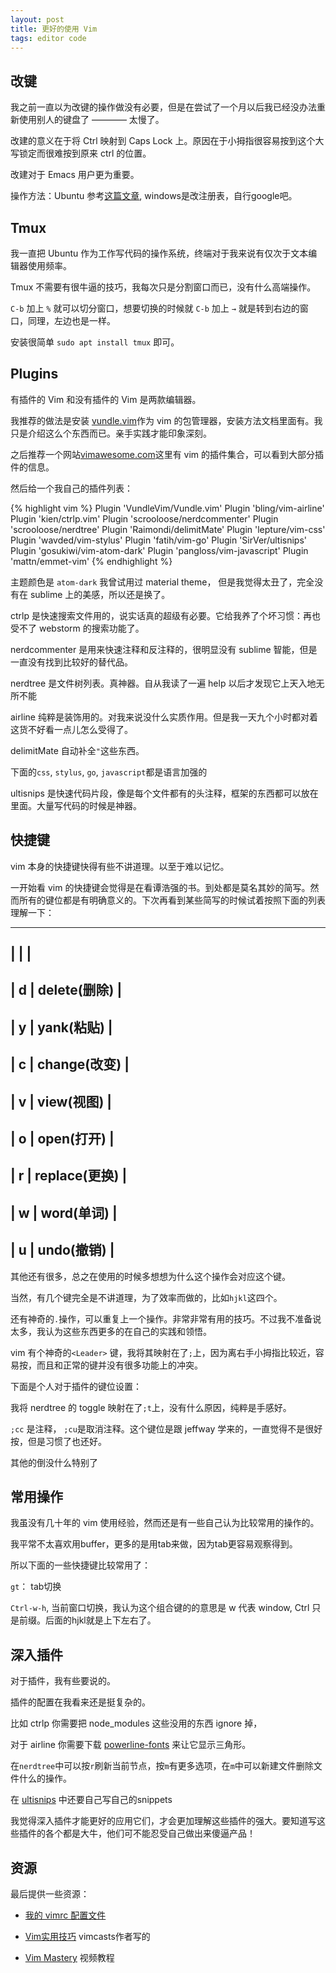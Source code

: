 ```yaml
---
layout: post
title: 更好的使用 Vim
tags: editor code
---
```


## 改键

我之前一直以为改键的操作做没有必要，但是在尝试了一个月以后我已经没办法重新使用别人的键盘了 ———— 太慢了。

改建的意义在于将 Ctrl 映射到 Caps Lock 上。原因在于小拇指很容易按到这个大写锁定而很难按到原来 ctrl 的位置。

改建对于 Emacs 用户更为重要。

操作方法：Ubuntu 参考[这篇文章](http://www.cnblogs.com/lzhskywalker/archive/2012/07/20/2600854.html), windows是改注册表，自行google吧。

## Tmux

我一直把 Ubuntu 作为工作写代码的操作系统，终端对于我来说有仅次于文本编辑器使用频率。

Tmux 不需要有很牛逼的技巧，我每次只是分割窗口而已，没有什么高端操作。

`C-b` 加上 `%` 就可以切分窗口，想要切换的时候就 `C-b` 加上 `→` 就是转到右边的窗口，同理，左边也是一样。

安装很简单 `sudo apt install tmux` 即可。

## Plugins

有插件的 Vim 和没有插件的 Vim 是两款编辑器。

我推荐的做法是安装 [vundle.vim](https://github.com/VundleVim/Vundle.vim)作为 vim 的包管理器，安装方法文档里面有。我只是介绍这么个东西而已。亲手实践才能印象深刻。

之后推荐一个网站[vimawesome.com](http://vimawesome.com/)这里有 vim 的插件集合，可以看到大部分插件的信息。

然后给一个我自己的插件列表：

{% highlight vim %}
Plugin 'VundleVim/Vundle.vim'
Plugin 'bling/vim-airline'
Plugin 'kien/ctrlp.vim'
Plugin 'scrooloose/nerdcommenter'
Plugin 'scrooloose/nerdtree'
Plugin 'Raimondi/delimitMate'
Plugin 'lepture/vim-css'
Plugin 'wavded/vim-stylus'
Plugin 'fatih/vim-go'
Plugin 'SirVer/ultisnips'
Plugin 'gosukiwi/vim-atom-dark'
Plugin 'pangloss/vim-javascript'
Plugin 'mattn/emmet-vim'
{% endhighlight %}

主题颜色是 `atom-dark` 我曾试用过 material theme， 但是我觉得太丑了，完全没有在 sublime 上的美感，所以还是换了。

ctrlp 是快速搜索文件用的，说实话真的超级有必要。它给我养了个坏习惯：再也受不了 webstorm 的搜索功能了。

nerdcommenter 是用来快速注释和反注释的，很明显没有 sublime 智能，但是一直没有找到比较好的替代品。

nerdtree 是文件树列表。真神器。自从我读了一遍 help 以后才发现它上天入地无所不能

airline 纯粹是装饰用的。对我来说没什么实质作用。但是我一天九个小时都对着这货不好看一点儿怎么受得了。

delimitMate 自动补全`"`这些东西。

下面的`css`, `stylus`, `go`, `javascript`都是语言加强的

ultisnips 是快速代码片段，像是每个文件都有的头注释，框架的东西都可以放在里面。大量写代码的时候是神器。

## 快捷键

vim 本身的快捷键快得有些不讲道理。以至于难以记忆。

一开始看 vim 的快捷键会觉得是在看谭浩强的书。到处都是莫名其妙的简写。然而所有的键位都是有明确意义的。下次再看到某些简写的时候试着按照下面的列表理解一下：

----------------------
|   |                |
----------------------
| d | delete(删除)   |
----------------------
| y | yank(粘贴)     |
----------------------
| c | change(改变)   |
----------------------
| v | view(视图)     |
----------------------
| o | open(打开)     |
----------------------
| r | replace(更换)  |
----------------------
| w | word(单词)     |
----------------------
| u | undo(撤销)     |
----------------------

其他还有很多，总之在使用的时候多想想为什么这个操作会对应这个键。

当然，有几个键完全是不讲道理，为了效率而做的，比如`hjkl`这四个。

还有神奇的`.`操作，可以重复上一个操作。非常非常有用的技巧。不过我不准备说太多，我认为这些东西更多的在自己的实践和领悟。

vim 有个神奇的`<Leader>` 键，我将其映射在了`;`上，因为离右手小拇指比较近，容易按，而且和正常的键并没有很多功能上的冲突。

下面是个人对于插件的键位设置：

我将 nerdtree 的 toggle 映射在了`;t`上，没有什么原因，纯粹是手感好。

`;cc` 是注释， `;cu`是取消注释。这个键位是跟 jeffway 学来的，一直觉得不是很好按，但是习惯了也还好。

其他的倒没什么特别了

## 常用操作

我虽没有几十年的 vim 使用经验，然而还是有一些自己认为比较常用的操作的。

我平常不太喜欢用buffer，更多的是用tab来做，因为tab更容易观察得到。

所以下面的一些快捷键比较常用了：

`gt`： tab切换

`Ctrl-w-h`, 当前窗口切换，我认为这个组合键的的意思是 w 代表 window, Ctrl 只是前缀。后面的hjkl就是上下左右了。

## 深入插件

对于插件，我有些要说的。

插件的配置在我看来还是挺复杂的。

比如 ctrlp 你需要把 node_modules 这些没用的东西 ignore 掉，

对于 airline 你需要下载 [powerline-fonts](https://github.com/powerline/fonts) 来让它显示三角形。

在`nerdtree`中可以按`r`刷新当前节点，按`m`有更多选项，在`m`中可以新建文件删除文件什么的操作。

在 [ultisnips](https://github.com/SirVer/ultisnips) 中还要自己写自己的snippets

我觉得深入插件才能更好的应用它们，才会更加理解这些插件的强大。要知道写这些插件的各个都是大牛，他们可不能忍受自己做出来傻逼产品！

## 资源

最后提供一些资源：

* [我的 vimrc 配置文件](https://github.com/AnnatarHe/vimConfigure/blob/Linux/.vimrc)

* [Vim实用技巧](https://www.amazon.cn/Vim%E5%AE%9E%E7%94%A8%E6%8A%80%E5%B7%A7-%E5%B0%BC%E5%B0%94/dp/B00JONY3W0/ref=sr_1_1?ie=UTF8&qid=1468939119&sr=8-1&keywords=vim%E5%AE%9E%E7%94%A8%E6%8A%80%E5%B7%A7) vimcasts作者写的

* [Vim Mastery](https://laracasts.com/series/vim-mastery) 视频教程